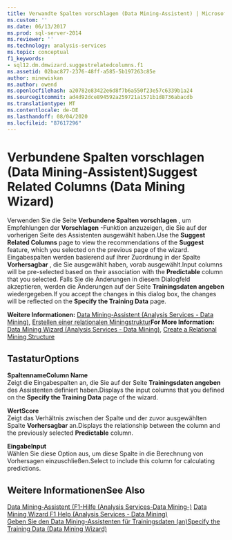 ```yaml
---
title: Verwandte Spalten vorschlagen (Data Mining-Assistent) | Microsoft-Dokumentation
ms.custom: ''
ms.date: 06/13/2017
ms.prod: sql-server-2014
ms.reviewer: ''
ms.technology: analysis-services
ms.topic: conceptual
f1_keywords:
- sql12.dm.dmwizard.suggestrelatedcolumns.f1
ms.assetid: 02bac877-2376-48ff-a585-5b197263c85e
author: minewiskan
ms.author: owend
ms.openlocfilehash: a20782e83422e6d8f7b6a550f23e57c6339b1a24
ms.sourcegitcommit: ad4d92dce894592a259721a1571b1d8736abacdb
ms.translationtype: MT
ms.contentlocale: de-DE
ms.lasthandoff: 08/04/2020
ms.locfileid: "87617296"
---
```

# <a name="suggest-related-columns-data-mining-wizard"></a><span data-ttu-id="d3e64-102">Verbundene Spalten vorschlagen (Data Mining-Assistent)</span><span class="sxs-lookup"><span data-stu-id="d3e64-102">Suggest Related Columns (Data Mining Wizard)</span></span>
  <span data-ttu-id="d3e64-103">Verwenden Sie die Seite **Verbundene Spalten vorschlagen** , um Empfehlungen der **Vorschlagen** -Funktion anzuzeigen, die Sie auf der vorherigen Seite des Assistenten ausgewählt haben.</span><span class="sxs-lookup"><span data-stu-id="d3e64-103">Use the **Suggest Related Columns** page to view the recommendations of the **Suggest** feature, which you selected on the previous page of the wizard.</span></span> <span data-ttu-id="d3e64-104">Eingabespalten werden basierend auf ihrer Zuordnung in der Spalte **Vorhersagbar** , die Sie ausgewählt haben, vorab ausgewählt.</span><span class="sxs-lookup"><span data-stu-id="d3e64-104">Input columns will be pre-selected based on their association with the **Predictable** column that you selected.</span></span> <span data-ttu-id="d3e64-105">Falls Sie die Änderungen in diesem Dialogfeld akzeptieren, werden die Änderungen auf der Seite **Trainingsdaten angeben** wiedergegeben.</span><span class="sxs-lookup"><span data-stu-id="d3e64-105">If you accept the changes in this dialog box, the changes will be reflected on the **Specify the Training Data** page.</span></span>  
  
 <span data-ttu-id="d3e64-106">**Weitere Informationen:** [Data Mining-Assistent &#40;Analysis Services - Data Mining&#41;](data-mining/data-mining-wizard-analysis-services-data-mining.md), [Erstellen einer relationalen Miningstruktur](data-mining/create-a-relational-mining-structure.md)</span><span class="sxs-lookup"><span data-stu-id="d3e64-106">**For More Information:** [Data Mining Wizard &#40;Analysis Services - Data Mining&#41;](data-mining/data-mining-wizard-analysis-services-data-mining.md), [Create a Relational Mining Structure](data-mining/create-a-relational-mining-structure.md)</span></span>  
  
## <a name="options"></a><span data-ttu-id="d3e64-107">Tastatur</span><span class="sxs-lookup"><span data-stu-id="d3e64-107">Options</span></span>  
 <span data-ttu-id="d3e64-108">**Spaltenname**</span><span class="sxs-lookup"><span data-stu-id="d3e64-108">**Column Name**</span></span>  
 <span data-ttu-id="d3e64-109">Zeigt die Eingabespalten an, die Sie auf der Seite **Trainingsdaten angeben** des Assistenten definiert haben.</span><span class="sxs-lookup"><span data-stu-id="d3e64-109">Displays the input columns that you defined on the **Specify the Training Data** page of the wizard.</span></span>  
  
 <span data-ttu-id="d3e64-110">**Wert**</span><span class="sxs-lookup"><span data-stu-id="d3e64-110">**Score**</span></span>  
 <span data-ttu-id="d3e64-111">Zeigt das Verhältnis zwischen der Spalte und der zuvor ausgewählten Spalte **Vorhersagbar** an.</span><span class="sxs-lookup"><span data-stu-id="d3e64-111">Displays the relationship between the column and the previously selected **Predictable** column.</span></span>  
  
 <span data-ttu-id="d3e64-112">**Eingabe**</span><span class="sxs-lookup"><span data-stu-id="d3e64-112">**Input**</span></span>  
 <span data-ttu-id="d3e64-113">Wählen Sie diese Option aus, um diese Spalte in die Berechnung von Vorhersagen einzuschließen.</span><span class="sxs-lookup"><span data-stu-id="d3e64-113">Select to include this column for calculating predictions.</span></span>  
  
## <a name="see-also"></a><span data-ttu-id="d3e64-114">Weitere Informationen</span><span class="sxs-lookup"><span data-stu-id="d3e64-114">See Also</span></span>  
 <span data-ttu-id="d3e64-115">[Data Mining-Assistent (F1-Hilfe &#40;Analysis Services-Data Mining-&#41;](data-mining-wizard-f1-help-analysis-services-data-mining.md) </span><span class="sxs-lookup"><span data-stu-id="d3e64-115">[Data Mining Wizard F1 Help &#40;Analysis Services - Data Mining&#41;](data-mining-wizard-f1-help-analysis-services-data-mining.md) </span></span>  
 [<span data-ttu-id="d3e64-116">Geben Sie den Data Mining-Assistenten für Trainingsdaten &#40;an&#41;</span><span class="sxs-lookup"><span data-stu-id="d3e64-116">Specify the Training Data &#40;Data Mining Wizard&#41;</span></span>](specify-the-training-data-data-mining-wizard.md)  
  
  
